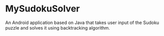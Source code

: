 # MySudokuSolver
An Android application based on Java that takes user input of the Sudoku puzzle and solves it using backtracking algorithm.
